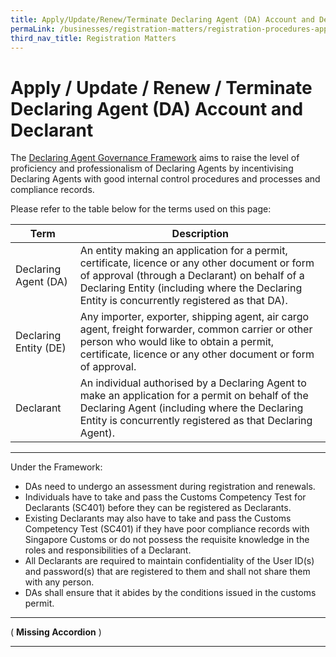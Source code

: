```yaml
---
title: Apply/Update/Renew/Terminate Declaring Agent (DA) Account and Declarant
permaLink: /businesses/registration-matters/registration-procedures-apply-update-renew-terminate-declaring-agent-account-and-declarant
third_nav_title: Registration Matters
---
```


# Apply / Update / Renew / Terminate Declaring Agent (DA) Account and Declarant

The  [Declaring Agent Governance Framework](https://www.customs.gov.sg/~/media/cus/files/circulars/corp/2016/circular_02_2016.pdf?la=en&hash=2A3FA9CFD47C9A6BC1C2851447D563AEF055E232)  aims to raise the level of proficiency and professionalism of Declaring Agents by incentivising Declaring Agents with good internal control procedures and processes and compliance records. 

Please refer to the table below for the terms used on this page:

|Term| Description  |
|--|--|
| Declaring Agent (DA) | An entity making an application for a permit, certificate, licence or any other document or form of approval (through a Declarant) on behalf of a Declaring Entity (including where the Declaring Entity is concurrently registered as that DA). |
| Declaring Entity (DE) | Any importer, exporter, shipping agent, air cargo agent, freight forwarder, common carrier or other person who would like to obtain a permit, certificate, licence or any other document or form of approval. |
| Declarant| An individual authorised by a Declaring Agent to make an application for a permit on behalf of the Declaring Agent (including where the Declaring Entity is concurrently registered as that Declaring Agent). |
***
Under the Framework:

-   DAs need to undergo an assessment during registration and renewals.
-   Individuals have to take and pass the Customs Competency Test for Declarants (SC401) before they can be registered as Declarants.
-   Existing Declarants may also have to take and pass the Customs Competency Test (SC401) if they have poor compliance records with Singapore Customs or do not possess the requisite knowledge in the roles and responsibilities of a Declarant.
-   All Declarants are required to maintain confidentiality of the User ID(s) and password(s) that are registered to them and shall not share them with any person.
-   DAs shall ensure that it abides by the conditions issued in the customs permit.

***
( **Missing Accordion** )

***
